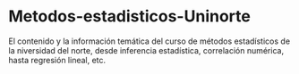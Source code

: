 # Metodos-estadisticos-Uninorte
El contenido y la información temática del curso de métodos estadísticos de la niversidad del norte, desde inferencia estadística, correlación numérica, hasta regresión lineal, etc.
